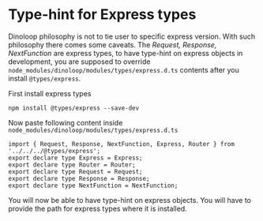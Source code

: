 # Type-hint for Express types
Dinoloop philosophy is not to tie user to specific express version. With such philosophy there comes some caveats. The *Request, Response, NextFunction* are express types, to have type-hint on express objects in development, you are supposed to override `node_modules/dinoloop/modules/types/express.d.ts` contents after you install `@types/express`.

First install express types
```
npm install @types/express --save-dev
```
Now paste following content inside `node_modules/dinoloop/modules/types/express.d.ts`
```
import { Request, Response, NextFunction, Express, Router } from '../../../@types/express';
export declare type Express = Express;
export declare type Router = Router;
export declare type Request = Request;
export declare type Response = Response;
export declare type NextFunction = NextFunction;
```
You will now be able to have type-hint on express objects. You will have to provide the path for express types where it is installed.

